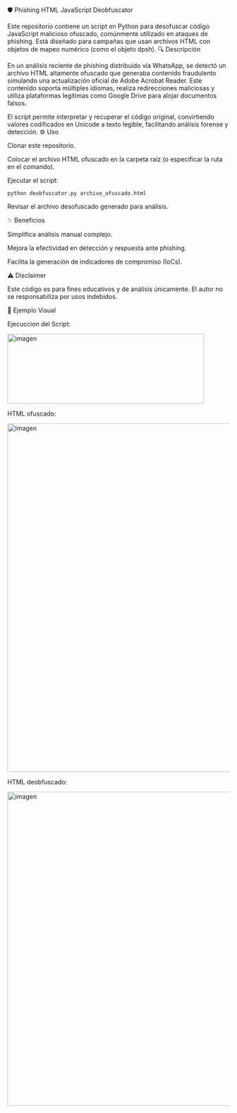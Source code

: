 🛡️ Phishing HTML JavaScript Deobfuscator

Este repositorio contiene un script en Python para desofuscar código JavaScript malicioso ofuscado, comúnmente utilizado en ataques de phishing. Está diseñado para campañas que usan archivos HTML con objetos de mapeo numérico (como el objeto dpsh).
🔍 Descripción

En un análisis reciente de phishing distribuido vía WhatsApp, se detectó un archivo HTML altamente ofuscado que generaba contenido fraudulento simulando una actualización oficial de Adobe Acrobat Reader. Este contenido soporta múltiples idiomas, realiza redirecciones maliciosas y utiliza plataformas legítimas como Google Drive para alojar documentos falsos.

El script permite interpretar y recuperar el código original, convirtiendo valores codificados en Unicode a texto legible, facilitando análisis forense y detección.
⚙️ Uso

   Clonar este repositorio.

   Colocar el archivo HTML ofuscado en la carpeta raíz (o especificar la ruta en el comando).

   Ejecutar el script:

    python deobfuscator.py archivo_ofuscado.html

  Revisar el archivo desofuscado generado para análisis.

✨ Beneficios

  Simplifica análisis manual complejo.

  Mejora la efectividad en detección y respuesta ante phishing.

  Facilita la generación de indicadores de compromiso (IoCs).

⚠️ Disclaimer

Este código es para fines educativos y de análisis únicamente. El autor no se responsabiliza por usos indebidos.

📁 Ejemplo Visual

Ejecuccion del Script: 

<img width="446" height="158" alt="imagen" src="https://github.com/user-attachments/assets/5bc42f00-06b5-4883-96fa-22aa3c621cca" />


HTML ofuscado:

<img width="750" height="789" alt="imagen" src="https://github.com/user-attachments/assets/a0840b86-bd26-4ad0-96d0-adfeb01c61ad" />

HTML deobfuscado:

<img width="1176" height="711" alt="imagen" src="https://github.com/user-attachments/assets/0dc1756c-c1f1-4340-8b3d-197e132cd8f3" />
